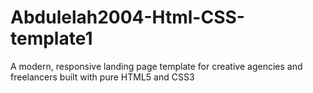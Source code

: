 # Abdulelah2004-Html-CSS-template1
 A modern, responsive landing page template for creative agencies and freelancers built with pure HTML5 and CSS3
